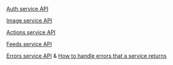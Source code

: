 
[Auth service API](https://github.com/ringoid/api/blob/master/auth-api.md)

[Image service API](https://github.com/ringoid/api/blob/master/image-api.md)

[Actions service API](https://github.com/ringoid/api/blob/master/actions-api.md)

[Feeds service API](https://github.com/ringoid/api/blob/master/feeds-api.md)

[Errors service API](https://github.com/ringoid/api/blob/master/errors-api.md) & [How to handle errors that a service returns](https://github.com/ringoid/api/blob/master/error-handling.md)
